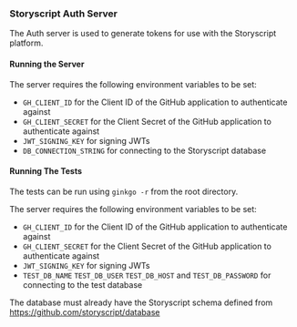 ### Storyscript Auth Server

The Auth server is used to generate tokens for use with the Storyscript platform.


#### Running the Server

The server requires the following environment variables to be set:
 - `GH_CLIENT_ID` for the Client ID of the GitHub application to authenticate against
 - `GH_CLIENT_SECRET` for the Client Secret of the GitHub application to authenticate against
 - `JWT_SIGNING_KEY` for signing JWTs
 - `DB_CONNECTION_STRING` for connecting to the Storyscript database

#### Running The Tests

The tests can be run using `ginkgo -r` from the root directory.

The server requires the following environment variables to be set:
 - `GH_CLIENT_ID` for the Client ID of the GitHub application to authenticate against
 - `GH_CLIENT_SECRET` for the Client Secret of the GitHub application to authenticate against
 - `JWT_SIGNING_KEY` for signing JWTs
 - `TEST_DB_NAME` `TEST_DB_USER` `TEST_DB_HOST` and `TEST_DB_PASSWORD` for connecting to the test database

The database must already have the Storyscript schema defined from https://github.com/storyscript/database
